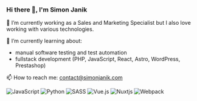 ### Hi there 👋, I'm Simon Janik

🔭 I’m currently working as a Sales and Marketing Specialist but I also love working with various technologies.
  
🌱 I’m currently learning about:
  - manual software testing and test automation
  - fullstack development (PHP, JavaScript, React, Astro, WordPress, Prestashop)

📫 How to reach me: contact@simonjanik.com

![JavaScript](https://img.shields.io/badge/javascript-%23323330.svg?style=for-the-badge&logo=javascript&logoColor=%23F7DF1E)
![Python](https://img.shields.io/badge/python-3670A0?style=for-the-badge&logo=python&logoColor=ffdd54)
![SASS](https://img.shields.io/badge/SASS-hotpink.svg?style=for-the-badge&logo=SASS&logoColor=white)
![Vue.js](https://img.shields.io/badge/vuejs-%2335495e.svg?style=for-the-badge&logo=vuedotjs&logoColor=%234FC08D)
![Nuxtjs](https://img.shields.io/badge/Nuxt-002E3B?style=for-the-badge&logo=nuxtdotjs&logoColor=#00DC82)
![Webpack](https://img.shields.io/badge/webpack-%238DD6F9.svg?style=for-the-badge&logo=webpack&logoColor=black)
